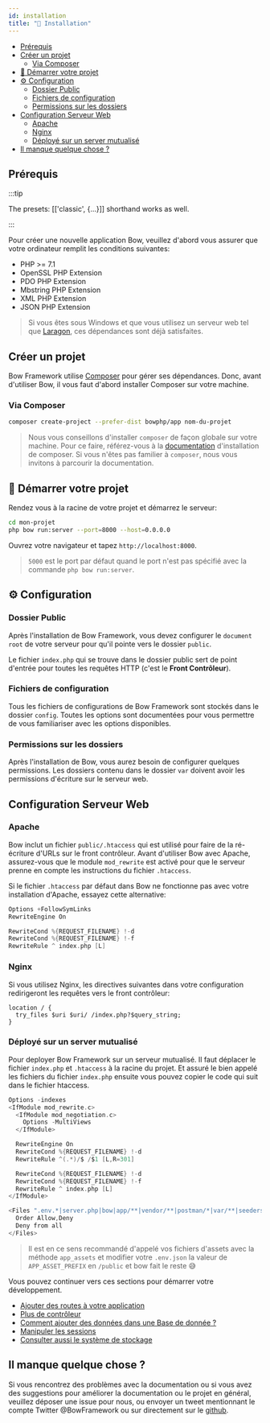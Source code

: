```yaml
---
id: installation
title: "🚀 Installation"
---
```


- [Prérequis](#prérequis)
- [Créer un projet](#créer-un-projet)
  - [Via Composer](#via-composer)
- [🚀 Démarrer votre projet](#-démarrer-votre-projet)
- [⚙️ Configuration](#️-configuration)
  - [Dossier Public](#dossier-public)
  - [Fichiers de configuration](#fichiers-de-configuration)
  - [Permissions sur les dossiers](#permissions-sur-les-dossiers)
- [Configuration Serveur Web](#configuration-serveur-web)
  - [Apache](#apache)
  - [Nginx](#nginx)
  - [Déployé sur un server mutualisé](#déployé-sur-un-server-mutualisé)
- [Il manque quelque chose ?](#il-manque-quelque-chose-)

## Prérequis

:::tip

The presets: [['classic', {...}]] shorthand works as well.

:::

Pour créer une nouvelle application Bow, veuillez d'abord vous assurer que votre ordinateur remplit les conditions suivantes:

- PHP >= 7.1
- OpenSSL PHP Extension
- PDO PHP Extension
- Mbstring PHP Extension
- XML PHP Extension
- JSON PHP Extension

> Si vous êtes sous Windows et que vous utilisez un serveur web tel que [Laragon](https://laragon.org/), ces dépendances sont déjà satisfaites.

## Créer un projet

Bow Framework utilise [Composer](https://getcomposer.org) pour gérer ses dépendances. Donc, avant d'utiliser Bow, il vous faut d'abord installer Composer sur votre machine.

### Via Composer

```bash
composer create-project --prefer-dist bowphp/app nom-du-projet
```

> Nous vous conseillons d'installer `composer` de façon globale sur votre machine. Pour ce faire, référez-vous à la [documentation](https://getcomposer.org/download) d'installation de composer.
> Si vous n'êtes pas familier à `composer`, nous vous invitons à parcourir la documentation.

<script id="asciicast-s8HpeoaUwnxEZ7OOPRxxXE52z" src="https://asciinema.org/a/s8HpeoaUwnxEZ7OOPRxxXE52z.js" data-speed="2"  data-rows="20" async></script>

## 🚀 Démarrer votre projet

Rendez vous à la racine de votre projet et démarrez le serveur:

```bash
cd mon-projet
php bow run:server --port=8000 --host=0.0.0.0
```

Ouvrez votre navigateur et tapez `http://localhost:8000`.

> `5000` est le port par défaut quand le port n'est pas spécifié avec la commande `php bow run:server`.

## ⚙️ Configuration

### Dossier Public

Après l'installation de Bow Framework, vous devez configurer le `document root` de votre serveur pour qu'il pointe vers le dossier `public`.

Le fichier `index.php` qui se trouve dans le dossier public sert de point d'entrée pour toutes les requêtes HTTP (c'est le **Front Contrôleur**).

### Fichiers de configuration

Tous les fichiers de configurations de Bow Framework sont stockés dans le dossier `config`. Toutes les options sont documentées pour vous permettre de vous familiariser avec les options disponibles.

### Permissions sur les dossiers

Après l'installation de Bow, vous aurez besoin de configurer quelques permissions. Les dossiers contenu dans le dossier `var` doivent avoir les permissions d'écriture sur le serveur web.

## Configuration Serveur Web

### Apache

Bow inclut un fichier `public/.htaccess` qui est utilisé pour faire de la ré-écriture d'URLs sur le front contrôleur. Avant d'utiliser Bow avec Apache, assurez-vous que le module `mod_rewrite` est activé pour que le serveur
prenne en compte les instructions du fichier `.htaccess`.

Si le fichier `.htaccess` par défaut dans Bow ne fonctionne pas avec votre installation d'Apache, essayez cette alternative:

```c
Options +FollowSymLinks
RewriteEngine On

RewriteCond %{REQUEST_FILENAME} !-d
RewriteCond %{REQUEST_FILENAME} !-f
RewriteRule ^ index.php [L]
```

### Nginx

Si vous utilisez Nginx, les directives suivantes dans votre configuration redirigeront les requêtes vers le front contrôleur:

```nginx
location / {
  try_files $uri $uri/ /index.php?$query_string;
}
```

### Déployé sur un server mutualisé

Pour deployer Bow Framework sur un serveur mutualisé. Il faut déplacer le fichier `index.php` et `.htaccess` à la racine du projet.
Et assuré le bien appelé les fichiers du fichier `index.php` ensuite vous pouvez copier le code qui suit dans le fichier htaccess.

```c
Options -indexes
<IfModule mod_rewrite.c>
  <IfModule mod_negotiation.c>
    Options -MultiViews
  </IfModule>

  RewriteEngine On
  RewriteCond %{REQUEST_FILENAME} !-d
  RewriteRule ^(.*)/$ /$1 [L,R=301]

  RewriteCond %{REQUEST_FILENAME} !-d
  RewriteCond %{REQUEST_FILENAME} !-f
  RewriteRule ^ index.php [L]
</IfModule>

<Files ".env.*|server.php|bow|app/**|vendor/**|postman/*|var/**|seeders/*|templates/**|tests/**|migrations/**">
  Order Allow,Deny
  Deny from all
</Files>
```

> Il est en ce sens recommandé d'appelé vos fichiers d'assets avec la méthode `app_assets` et modifier votre `.env.json` la valeur de `APP_ASSET_PREFIX` en `/public` et bow fait le reste 😅

Vous pouvez continuer vers ces sections pour démarrer votre développement.

- [Ajouter des routes à votre application](./routing.md)
- [Plus de contrôleur](./controller.md)
- [Comment ajouter des données dans une Base de donnée ?](./database.md)
- [Manipuler les sessions](./session.md)
- [Consulter aussi le système de stockage](./storage.md)

## Il manque quelque chose ?

Si vous rencontrez des problèmes avec la documentation ou si vous avez des suggestions pour améliorer la documentation ou le projet en général, veuillez déposer une issue pour nous, ou envoyer un tweet mentionnant le compte Twitter @BowFramework ou sur directement sur le [github](https://github.com/bowphp/docs/issues).
